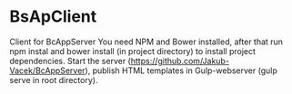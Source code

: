 # BsApClient
Client for BcAppServer
You need NPM and Bower installed, after that run npm instal and bower install (in project directory)
to install project dependencies. Start the server (https://github.com/Jakub-Vacek/BcAppServer), publish HTML templates in Gulp-webserver (gulp serve in root directory).
